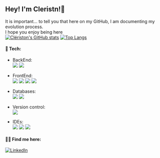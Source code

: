 ## Hey! I'm Cleristn!👋

It is important...
  to tell you that here on my GitHub, I am documenting my evolution process. <br>
  I hope you enjoy being here 
  <br>
[![Clériston's GitHub stats](https://github-readme-stats.vercel.app/api?username=Cleristonl1m4&show_icons=true&count_private=true&rank_icon=percentile&theme=transparent&line=transparent&cacheseconds=5)](https://github.com/anuraghazra/github-readme-stats)
[![Top Langs](https://github-readme-stats.vercel.app/api/top-langs/?username=Cleristonl1m4&layout=compact&langs_count=8&theme=transparent&size_weight=0.7&count_weight=0.3)](https://github.com/anuraghazra/github-readme-stats)<br>

 #### &#128295; Tech:
  - BackEnd:<br>
  <img src="https://img.shields.io/badge/Java-ED8B00?style=for-the-badge&logo=java&logoColor=white"/> <img src="https://img.shields.io/badge/Spring-6DB33F?style=for-the-badge&logo=spring&logoColor=white">
  
  - FrontEnd:<br>
  <img src="https://img.shields.io/badge/React-20232A?style=for-the-badge&logo=react&logoColor=61DAFB"> <img src="https://img.shields.io/badge/HTML5-E34F26?style=for-the-badge&logo=html5&logoColor=white"/> <img src="https://img.shields.io/badge/CSS3-1572B6?style=for-the-badge&logo=css3&logoColor=white"/>  <img src="https://img.shields.io/badge/JavaScript-F7DF1E?style=for-the-badge&logo=javascript&logoColor=black"/>

  - Databases:<br>
  <img src="https://img.shields.io/badge/Microsoft%20SQL%20Server-CC2927?style=for-the-badge&logo=microsoft%20sql%20server&logoColor=white"> <img src="https://img.shields.io/badge/MySQL-00000F?style=for-the-badge&logo=mysql&logoColor=white">
 
  - Version control:<br>
     <img src="https://img.shields.io/badge/GIT-E44C30?style=for-the-badge&logo=git&logoColor=white"/>

  - IDEs:<br>
   <img src="https://img.shields.io/badge/IntelliJ_IDEA-000000.svg?style=for-the-badge&logo=intellij-idea&logoColor=white"/> <img src="https://img.shields.io/badge/Visual_Studio_Code-0078D4?style=for-the-badge&logo=visual%20studio%20code&logoColor=white"/> <img src="https://img.shields.io/badge/Visual_Studio-5C2D91?style=for-the-badge&logo=visual%20studio&logoColor=white">
  

  #### ✍🏻 Find me here:
  <a href="https://www.linkedin.com/in/clériston-lima-8723632b6/" target="_blank">
        <img src="https://img.shields.io/badge/LinkedIn-0077B5?style=for-the-badge&logo=linkedin&logoColor=white" alt="LinkedIn">
  </a>
  <div>
